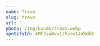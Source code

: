 ```yaml
---
name: Travo
slug: travo
url: ''
photo: /img/bands/travo.webp
spotifyId: 4MfJiaWvv1JRoovI4WKdbE
---
```

